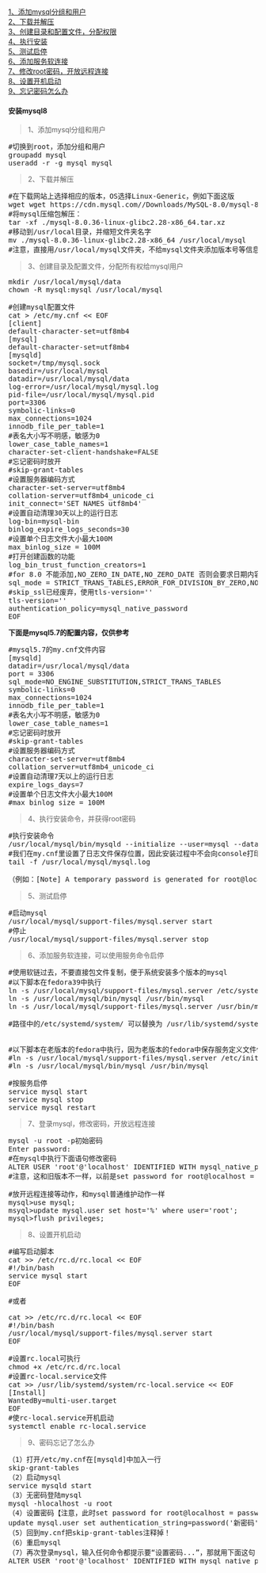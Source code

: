 <div class="mapInPage">
<a href="javascript:Client.windowScrollTo('anchor1');">1、添加mysql分组和用户</a><br/>
<a href="javascript:Client.windowScrollTo('anchor2');">2、下载并解压</a><br/>
<a href="javascript:Client.windowScrollTo('anchor3');">3、创建目录和配置文件，分配权限</a><br/>
<a href="javascript:Client.windowScrollTo('anchor4');">4、执行安装</a><br/>
<a href="javascript:Client.windowScrollTo('anchor5');">5、测试启停</a><br/>
<a href="javascript:Client.windowScrollTo('anchor6');">6、添加服务软连接</a><br/>
<a href="javascript:Client.windowScrollTo('anchor7');">7、修改root密码，开放远程连接</a><br/>
<a href="javascript:Client.windowScrollTo('anchor8');">8、设置开机启动</a><br/>
<a href="javascript:Client.windowScrollTo('anchor9');">9、忘记密码怎么办</a><br/>
</div>

#### 安装mysql8
>1、添加mysql分组和用户<label id="anchor1"></label>
<pre class="prettyprint lang-s">
#切换到root，添加分组和用户
groupadd mysql
useradd -r -g mysql mysql
</pre>
	
>2、下载并解压<label id="anchor2"></label>
<pre class="prettyprint lang-s">
#在下载网站上选择相应的版本，OS选择Linux-Generic，例如下面这版
wget wget https://cdn.mysql.com//Downloads/MySQL-8.0/mysql-8.0.36-linux-glibc2.28-x86_64.tar.xz
#将mysql压缩包解压：
tar -xf ./mysql-8.0.36-linux-glibc2.28-x86_64.tar.xz
#移动到/usr/local目录，并缩短文件夹名字
mv ./mysql-8.0.36-linux-glibc2.28-x86_64 /usr/local/mysql
#注意，直接用/usr/local/mysql文件夹，不给mysql文件夹添加版本号等信息，原因是mysql.server这个shell里写死了
</pre>
>3、创建目录及配置文件，分配所有权给mysql用户<label id="anchor3"></label>
<pre class="prettyprint lang-s">
mkdir /usr/local/mysql/data
chown -R mysql:mysql /usr/local/mysql

#创建mysql配置文件
cat > /etc/my.cnf << EOF
[client]
default-character-set=utf8mb4
[mysql]
default-character-set=utf8mb4
[mysqld]
socket=/tmp/mysql.sock
basedir=/usr/local/mysql
datadir=/usr/local/mysql/data
log-error=/usr/local/mysql/mysql.log
pid-file=/usr/local/mysql/mysql.pid
port=3306
symbolic-links=0
max_connections=1024
innodb_file_per_table=1
#表名大小写不明感，敏感为0
lower_case_table_names=1
character-set-client-handshake=FALSE
#忘记密码时放开
#skip-grant-tables
#设置服务器编码方式
character-set-server=utf8mb4
collation-server=utf8mb4_unicode_ci
init_connect='SET NAMES utf8mb4'
#设置自动清理30天以上的运行日志
log-bin=mysql-bin
binlog_expire_logs_seconds=30
#设置单个日志文件大小最大100M
max_binlog_size = 100M
#打开创建函数的功能
log_bin_trust_function_creators=1
#for 8.0 不能添加,NO_ZERO_IN_DATE,NO_ZERO_DATE 否则会要求日期内容中年月日必须饱满
sql_mode = STRICT_TRANS_TABLES,ERROR_FOR_DIVISION_BY_ZERO,NO_ENGINE_SUBSTITUTION
#skip_ssl已经废弃，使用tls-version=''
tls-version=''
authentication_policy=mysql_native_password
EOF
</pre>

**下面是mysql5.7的配置内容，仅供参考**

<pre class="prettyprint lang-s">
#mysql5.7的my.cnf文件内容
[mysqld]
datadir=/usr/local/mysql/data
port = 3306
sql_mode=NO_ENGINE_SUBSTITUTION,STRICT_TRANS_TABLES
symbolic-links=0
max_connections=1024
innodb_file_per_table=1
#表名大小写不明感，敏感为0
lower_case_table_names=1
#忘记密码时放开
#skip-grant-tables
#设置服务器编码方式
character-set-server=utf8mb4 
collation_server=utf8mb4_unicode_ci
#设置自动清理7天以上的运行日志
expire_logs_days=7
#设置单个日志文件大小最大100M
#max_binlog_size = 100M
</pre>

>4、执行安装命令，并获得root密码<label id="anchor4"></label>
<pre class="prettyprint lang-s">
#执行安装命令
/usr/local/mysql/bin/mysqld --initialize --user=mysql --datadir=/usr/local/mysql/data --basedir=/usr/local/mysql
#我们在my.cnf里设置了日志文件保存位置，因此安装过程中不会向console打印日志，需要查看安装日志
tail -f /usr/local/mysql/mysql.log

（例如：[Note] A temporary password is generated for root@localhost: ,rRyVd5jvgy2）
</pre>

>5、测试启停<label id="anchor5"></label>
<pre class="prettyprint lang-s">
#启动mysql
/usr/local/mysql/support-files/mysql.server start
#停止
/usr/local/mysql/support-files/mysql.server stop
</pre>

>6、添加服务软连接，可以使用服务命令启停<label id="anchor6"></label>
<pre class="prettyprint lang-s">
#使用软链过去，不要直接包文件复制，便于系统安装多个版本的mysql
#以下脚本在fedora39中执行
ln -s /usr/local/mysql/support-files/mysql.server /etc/systemd/system/mysql.service
ln -s /usr/local/mysql/bin/mysql /usr/bin/mysql 
ln -s /usr/local/mysql/support-files/mysql.server /usr/bin/mysql.server

#路径中的/etc/systemd/system/ 可以替换为 /usr/lib/systemd/system/


#以下脚本在老版本的fedora中执行，因为老版本的fedora中保存服务定义文件位置是另一个地方
#ln -s /usr/local/mysql/support-files/mysql.server /etc/init.d/mysql 
#ln -s /usr/local/mysql/bin/mysql /usr/bin/mysql

#按服务启停
service mysql start
service mysql stop
service mysql restart
</pre>
	 
>7、登录mysql，修改密码，开放远程连接<label id="anchor7"></label>
<pre class="prettyprint lang-s">
mysql -u root -p初始密码
Enter password:
#在mysql中执行下面语句修改密码
ALTER USER 'root'@'localhost' IDENTIFIED WITH mysql_native_password BY 'rootroot123';
#注意，这和旧版本不一样，以前是set password for root@localhost = password('rootroot123');

#放开远程连接等动作，和mysql普通维护动作一样
mysql>use mysql;
msyql>update mysql.user set host='%' where user='root';
mysql>flush privileges;
</pre>
>8、设置开机启动<label id="anchor8"></label>
<pre class="prettyprint lang-s">
#编写启动脚本
cat >> /etc/rc.d/rc.local << EOF
#!/bin/bash
service mysql start
EOF

#或者

cat >> /etc/rc.d/rc.local << EOF
#!/bin/bash
/usr/local/mysql/support-files/mysql.server start
EOF

#设置rc.local可执行
chmod +x /etc/rc.d/rc.local
#设置rc-local.service文件
cat >> /usr/lib/systemd/system/rc-local.service << EOF
[Install]
WantedBy=multi-user.target
EOF
#使rc-local.service开机启动
systemctl enable rc-local.service
</pre>
	 
>9、密码忘记了怎么办<label id="anchor9"></label>
<pre>
（1）打开/etc/my.cnf在[mysqld]中加入一行 
skip-grant-tables
（2）启动mysql 
service mysqld start
（3）无密码登陆mysql
mysql -hlocalhost -u root 
（4）设置密码【注意，此时set password for root@localhost = password('新密码');这句不能用】
update mysql.user set authentication_string=password('新密码') where user='root';
（5）回到my.cnf把skip-grant-tables注释掉！
（6）重启mysql
（7）再次登录mysql，输入任何命令都提示要“设置密码...”，那就用下面这句：
ALTER USER 'root'@'localhost' IDENTIFIED WITH mysql_native_password BY 'rootroot123';
</pre>